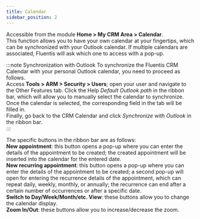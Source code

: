 ```yaml
---
title: Calendar 
sidebar_position: 2
---
```


Accessible from the module **Home > My CRM Area > Calendar**.     
This function allows you to have your own calendar at your fingertips, which can be synchronized with your Outlook calendar. If multiple calendars are associated, Fluentis will ask which one to access with a pop-up.    

:::note Synchronization with Outlook
To synchronize the Fluentis CRM Calendar with your personal Outlook calendar, you need to proceed as follows.      
Access **Tools > ARM > Security > Users**; open your user and navigate to the Other Features tab. Click the Help *Default Outlook path* in the ribbon bar, which will allow you to manually select the calendar to synchronize. Once the calendar is selected, the corresponding field in the tab will be filled in.     
Finally, go back to the CRM Calendar and click *Synchronize with Outlook* in the ribbon bar.   
::: 

The specific buttons in the ribbon bar are as follows:       
**New appointment**: this button opens a pop-up where you can enter the details of the appointment to be created; the created appointment will be inserted into the calendar for the entered date.         
**New recurring appointment**: this button opens a pop-up where you can enter the details of the appointment to be created; a second pop-up will open for entering the recurrence details of the appointment, which can repeat daily, weekly, monthly, or annually; the recurrence can end after a certain number of occurrences or after a specific date.        
**Switch to Day/Week/Month/etc. View**: these buttons allow you to change the calendar display.      
**Zoom In/Out**: these buttons allow you to increase/decrease the zoom.